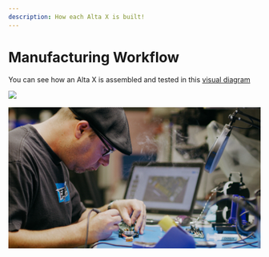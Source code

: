```yaml
---
description: How each Alta X is built!
---
```


# Manufacturing Workflow

You can see how an Alta X is assembled and tested in this [visual diagram](https://drive.google.com/open?id=1vwbAT0KIT-b9yOsGZpzmCyf3TiPHkdvr)

![](../../../.gitbook/assets/ax_manufacturingflowchart_02.png)

![](../../../.gitbook/assets/a001_c004_06287m.0002191.jpg)

